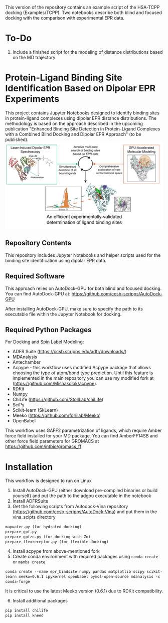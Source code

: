 This version of the repository contains an example script of the HSA-TCPP docking (Examples/TCPP). Two notebooks describe both blind and focused docking with the comparison with experimental EPR data.

# To-Do
1. Include a finished script for the modeling of distance distributions based on the MD trajectory
# Protein-Ligand Binding Site Identification Based on Dipolar EPR Experiments
This project contains Jupyter Notebooks designed to identify binding sites in protein-ligand complexes using dipolar EPR distance distributions. The methodology is based on the approach described in the upcoming publication "Enhanced Binding Site Detection in Protein-Ligand Complexes with a Combined Blind Docking and Dipolar EPR Approach" (to be published).
![alt text](preview.png)

## Repository Contents
This repository includes Jupyter Notebooks and helper scripts used for the binding site identification using dipolar EPR data.

## Required Software
This approach relies on AutoDock-GPU for both blind and focused docking. You can find AutoDock-GPU at:
https://github.com/ccsb-scripps/AutoDock-GPU

After installing AutoDock-GPU, make sure to specify the path to its executable file within the Jupyter Notebook for docking.
## Required Python Packages
For Docking and Spin Label Modeling:

- ADFR Suite (https://ccsb.scripps.edu/adfr/downloads/)
- MDAnalysis
- Antechamber
- Acpype - this workflow uses modified Acpype package that allows choosing the type of atom/bond type prediction. Until this feature is implemented in the main repository you can use my modified fork at (https://github.com/Mishakolok/acpype).
- RDKit
- Numpy
- ChiLife (https://github.com/StollLab/chiLife)
- SciPy
- Scikit-learn (SkLearn)
- Meeko (https://github.com/forlilab/Meeko)
- OpenBabel


This workflow uses GAFF2 parametrization of ligands, which require Amber force field installed for your MD package. You can find AmberFF14SB and other force field parameters for GROMACS at https://github.com/intbio/gromacs_ff

# Installation
This workflow is designed to run on Linux
1. Install AutoDock-GPU (either download pre-compiled binaries or build yourself) and put the path to the adgpu executable in the notebook
2. Install ADFRSuite
3. Get the following scripts from Autodock-Vina repository (https://github.com/ccsb-scripps/AutoDock-Vina) and put them in the vina_scipts directory
```
mapwater.py (for hydrated docking)
prepare_gpf.py
prepare_gpfzn.py (for docking with Zn)
prepare_flexreceptor.py (for flexible docking)
```
4. Install acpype from above-mentioned fork
5. Create conda environment with required packages using `conda create` or `mamba create`
```
conda create --name epr_bindsite numpy pandas matplotlib scipy scikit-learn meeko=0.6.1 ipykernel openbabel pymol-open-source mdanalysis -c conda-forge 
```
It is critical to use the latest Meeko version (0.6.1) due to RDKit compatibility.

6. Install additional packages
```
pip install chilife
pip install kneed
``` 
